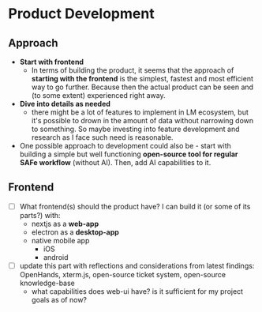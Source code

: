 # Product Development

## Approach

- **Start with frontend**
    - In terms of building the product, it seems that the approach of **starting with the frontend** is the simplest, fastest and most efficient way to go further. Because then the actual product can be seen and (to some extent) experienced right away.
- **Dive into details as needed**
    - there might be a lot of features to implement in LM ecosystem, but it's possible to drown in the amount of data without narrowing down to something. So maybe investing into feature development and research as I face such need is reasonable.
- One possible approach to development could also be - start with building a simple but well functioning **open-source tool for regular SAFe workflow** (without AI). Then, add AI capabilities to it.

## Frontend

- [ ] What frontend(s) should the product have? I can build it (or some of its parts?) with:
    - nextjs as a **web-app**
    - electron as a **desktop-app**
    - native mobile app
        - iOS
        - android
- [ ] update this part with reflections and considerations from latest findings: OpenHands, xterm.js, open-source ticket system, open-source knowledge-base
    - what capabilities does web-ui have? is it sufficient for my project goals as of now?